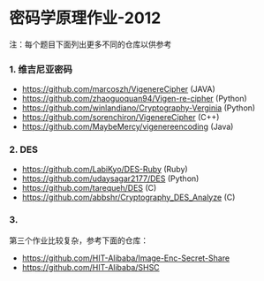 密码学原理作业-2012
=================

注：每个题目下面列出更多不同的仓库以供参考

### 1. 维吉尼亚密码


* https://github.com/marcoszh/VigenereCipher (JAVA)
* https://github.com/zhaoguoquan94/Vigen-re-cipher (Python)
* https://github.com/winlandiano/Cryptography-Verginia (Python)
* https://github.com/sorenchiron/VigenereCipher (C++)
* https://github.com/MaybeMercy/vigenereencoding (Java)

### 2. DES

* https://github.com/LabiKyo/DES-Ruby (Ruby) 
* https://github.com/udaysagar2177/DES (Python)
* https://github.com/tarequeh/DES (C)
* https://github.com/abbshr/Cryptography_DES_Analyze (C)

### 3. 

第三个作业比较复杂，参考下面的仓库：

* https://github.com/HIT-Alibaba/Image-Enc-Secret-Share
* https://github.com/HIT-Alibaba/SHSC